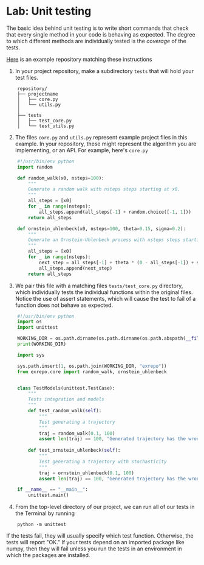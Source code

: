 # Lab: Unit testing

The basic idea behind unit testing is to write short commands that check that every single method in your code is behaving as expected. The degree to which different methods are individually tested is the *coverage* of the tests. 

[Here](https://github.com/williamgilpin/exrepo) is an example repository matching these instructions

1. In your project repository, make a subdirectory `tests` that will hold your test files.

```
	repository/
	├── projectname
	│	├── core.py
	│	└── utils.py
	│
	├── tests
	│	├── test_core.py
	│	└── test_utils.py
```

2. The files `core.py` and `utils.py` represent example project files in this example. In your repository, these might represent the algorithm you are implementing, or an API. For example, here's `core.py`

```python
    #!/usr/bin/env python
    import random

    def random_walk(x0, nsteps=100):
        """
        Generate a random walk with nsteps steps starting at x0.
        """
        all_steps = [x0]
        for _ in range(nsteps):
            all_steps.append(all_steps[-1] + random.choice([-1, 1]))
        return all_steps

    def ornstein_uhlenbeck(x0, nsteps=100, theta=0.15, sigma=0.2):
        """
        Generate an Ornstein-Uhlenbeck process with nsteps steps starting at x0.
        """
        all_steps = [x0]
        for _ in range(nsteps):
            next_step = all_steps[-1] + theta * (0 - all_steps[-1]) + sigma * random.gauss(0, 1)
            all_steps.append(next_step)
        return all_steps
```
3. We pair this file with a matching files `tests/test_core.py` directory, which individually tests the individual functions within the original files. Notice the use of assert statements, which will cause the test to fail of a function does not behave as expected.

```python
    #!/usr/bin/env python
    import os
    import unittest

    WORKING_DIR = os.path.dirname(os.path.dirname(os.path.abspath(__file__)))
    print(WORKING_DIR)

    import sys

    sys.path.insert(1, os.path.join(WORKING_DIR, "exrepo"))
    from exrepo.core import random_walk, ornstein_uhlenbeck


    class TestModels(unittest.TestCase):
        """
        Tests integration and models
        """
        def test_random_walk(self):
            """
            Test generating a trajectory
            """
            traj = random_walk(0.1, 100)
            assert len(traj) == 100, "Generated trajectory has the wrong shape"
            
        def test_ornstein_uhlenbeck(self):
            """
            Test generating a trajectory with stochasticity
            """
            traj = ornstein_uhlenbeck(0.1, 100)
            assert len(traj) == 100, "Generated trajectory has the wrong shape"

    if __name__ == "__main__":
        unittest.main()
```

4. From the top-level directory of our project, we can run all of our tests in the Terminal by running

```
    python -m unittest
```

If the tests fail, they will usually specify which test function. Otherwise, the tests will report "OK." If your tests depend on an imported package like numpy, then they will fail unless you run the tests in an environment in which the packages are installed.